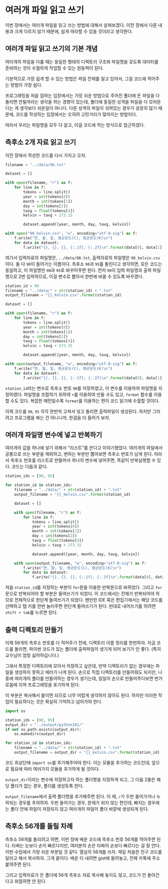 # 여러개 파일 읽고 쓰기

이번 장에서는 여러개 파일을 읽고 쓰는 방법에 대해서 살펴보겠다. 이전 장에서 다룬 내용과 크게 다르지 않기 때문에, 쉽게 따라할 수 있을 것이라고 생각한다.

## 여러개 파일 읽고 쓰기의 기본 개념

여러개의 파일을 다룰 때는 동일한 형태의 디렉토리 구조와 파일명을 갖도록 데이터를 준비하는 것이 수월하게 작업할 수 있는 원동력이 된다.

기본적으로 가장 쉽게 할 수 있는 방법은 파일 전체를 알고 있어서, 그걸 코드에 적어주는 방법이 가장 쉽다.

프로그래밍을 처음 접하는 입장에서는 가장 쉬운 방법으로 주어진 폴더에 든 파일을 다 돌리면 안될까라는 생각을 하는 경향이 있는데, 폴더에 동일한 성격을 파일을 다 모아둔다는 게 생각보다 쉬운일이 아니다. 다른 성격의 파일이 섞여있는 경우가 굉장히 많기 때문에, 코드를 작성하는 입장에서는 오히려 고민거리가 많아지는 방법이다.

따라서 우리는 파일명을 모두 다 알고, 이걸 코드에 적는 방식으로 접근하겠다.

## 측후소 2개 자료 읽고 쓰기

이전 장에서 작성한 코드를 다시 가지고 오자.

```python
filename = "../data/90.txt"

dataset = []

with open(filename, "r") as f:
    for line in f:
        tokens = line.split()
        year = int(tokens[0])
        month = int(tokens[1])
        day = int(tokens[2])
        tavg = float(tokens[4])
        kelvin = tavg + 273.15

        dataset.append([year, month, day, tavg, kelvin])

with open("90_kelvin.csv", "w", encoding="utf-8-sig") as f:
    f.write("연, 월, 일, 평균온도(C), 평균온도(K)\n")
    for data in dataset:
        f.write("{}, {}, {}, {:.1f}, {:.2f}\n".format(data[0], data[1], data[2], data[3], data[4]))
```

여기서 입력자료의 파일명은, `../data/90.txt`, 출력자료의 파일명은 `90_kelvin.csv`이다. 둘 다 `90`이 들어가는 이름이다. 측후소 `90`과 `95`를 돌린다고 생각하면, 모든 코드는 동일하고, 이 파일명만 `90`과 `95`로 바꾸어주면 된다. 먼저 `90`이 입력 파일명과 출력 파일명으로 2번 입력하므로, 이걸 변수로 뽑아서 한번에 바꿀 수 있도록 바꾸겠다.

```python
station_id = 90
filename = "../data/" + str(station_id) + ".txt"
output_filename = "{}_kelvin.csv".format(station_id)

dataset = []

with open(filename, "r") as f:
    for line in f:
        tokens = line.split()
        year = int(tokens[0])
        month = int(tokens[1])
        day = int(tokens[2])
        tavg = float(tokens[4])
        kelvin = tavg + 273.15

        dataset.append([year, month, day, tavg, kelvin])

with open(output_filename, "w", encoding="utf-8-sig") as f:
    f.write("연, 월, 일, 평균온도(C), 평균온도(K)\n")
    for data in dataset:
        f.write("{}, {}, {}, {:.1f}, {:.2f}\n".format(data[0], data[1], data[2], data[3], data[4]))
```

`station_id`라는 변수로 측후소 번호 `90`를 저장하였고, 이 변수를 이용하여 파일명을 지정하였다. 파일명을 조합하기 위하여 `+`를 이용하여 만들 수도 있고, `format` 함수를 이용할 수도 있다. 복잡한 패턴일수록 `format`를 이용하는 편이 코드 읽기에 수월할 것이다.

이제 코드를 `90`, `95` 각각 한번씩 고쳐서 넣고 돌리면 출력파일이 생성된다. 하지만 그러려고 프로그램을 짜는 건 아니니까, 한걸음 더 들어가 보자.

## 여러개 파일명 변수에 넣고 반복하기

여러개의 값을 하나에 넣기 위해서 "리스트"를 쓴다고 이야기했었다. 여러개의 파일에서 공통으로 쓰는 부분을 제외하고, 변하는 부분만 뽑아보면 측후소 번호가 남게 된다. 따라서 측후소 번호를 리스트로 만들어서 하나의 변수에 넣어주면, 똑같이 반복실행할 수 있다. 코드는 다음과 같다.

```python
station_ids = [90, 95]

for station_id in station_ids:
    filename = "../data/" + str(station_id) + ".txt"
    output_filename = "{}_kelvin.csv".format(station_id)

    dataset = []

    with open(filename, "r") as f:
        for line in f:
            tokens = line.split()
            year = int(tokens[0])
            month = int(tokens[1])
            day = int(tokens[2])
            tavg = float(tokens[4])
            kelvin = tavg + 273.15

            dataset.append([year, month, day, tavg, kelvin])

    with open(output_filename, "w", encoding="utf-8-sig") as f:
        f.write("연, 월, 일, 평균온도(C), 평균온도(K)\n")
        for data in dataset:
            f.write("{}, {}, {}, {:.1f}, {:.2f}\n".format(data[0], data[1], data[2], data[3], data[4]))
```

처음 `station_id`를 지정하는 부분이 `for`문을 이용한 반복문으로 바뀌었다. 그리고 `for`문으로 반복되어야 할 부분은 들여쓰기가 되었다. 이 코드에서는 전체가 반복되어야 하므로 전체적으로 한단계 들여쓰기가 되었다. 왠만한 IDE 혹은 편집기에서는 해당 코드를 선택하고 탭 키를 한번 눌러주면 한단계 들여쓰기가 된다. 반대로 내어쓰기를 하려면 `shift + tab`를 누르면 된다.

## 출력 디렉토리 만들기

이제 56개의 측후소 번호를 다 적어주기 전에, 디렉토리 이름 정리를 한번하자. 지금 코드를 돌리면, 파이썬 코드가 있는 폴더에 출력파일이 생기게 되어 보기가 안 좋다. (특히 교수님이 엄청 싫어하십니다.)

그래서 특정한 디렉토리에 모아서 저장하고 싶은데, 만약 디렉토리가 없는 경우에는 파일을 생성하지 못하고 에러가 나게 된다. 손으로 직접 디렉토리를 만들어줘도 되지만, 나중에 여러개의 폴더를 만들어하는 경우가 생기는데, 일일이 손으로 만들어주다보면 번거로움에 지쳐 프로그래밍을 포기하게 된다.

이 부분은 복사해서 붙이면 되므로 너무 어렵게 생각하지 않아도 된다. 하지만 이러한 작업이 필요하다는 것은 확실히 기억하고 넘어가야 한다.

```python
import os

station_ids = [90, 95]
output_dir = "../output/python101/"
if not os.path.exists(output_dir):
    os.makedirs(output_dir)

for station_id in station_ids:
    filename = "../data/" + str(station_id) + ".txt"
    output_filename = output_dir + "{}_kelvin.csv".format(station_id)
```

코드 최상단에 `import os`를 추가해주어야 한다. 이는 모듈을 추가하는 코드인데, 앞으로 필요에 따라 여러가지 모듈을 추가하게 될 것이다.

`output_dir`이라는 변수에 저장하고자 하는 폴더명을 지정하게 되고, 그 다음 2줄은 해당 폴더가 없는 경우, 폴더를 생성토록 한다.

`output_filename`에서 출력 폴더명을 추가해주면 된다. 이 때, `/`가 두번 들어가거나 누락되는 경우를 주의하자. 두번 들어가는 경우, 문제가 되지 않는 편인데, 빠지는 경우에는 폴더 안에 파일이 저장되지 않고 여러개의 파일이 폴더 바깥에 생성되게 된다.

## 측후소 56개를 돌릴 차례

측후소 56개를 돌리려고 하면, 이번 장에 배운 코드에 측후소 번호 56개를 적어주면 된다. 타짜는 눈보다 손이 빠르다지만, 여러분의 손은 타짜의 손보다 빠르다는 걸 잘 안다. 이번 수업에서 가장 쉬운 부분일 것 같다. 열심히 56개를 쓰자. 제일 처음한 친구 코드를 달라고 해서 복사하자. 그게 끝이다. 배운 티 내려면 gist에 올려놓고, 전체 카톡에 주소 붙여주면 된다.

그리고 입력자료가 든 폴더에 56개 측후소 자료 복사해 놓지도 않고, 코드가 안 돌아간다고 좌절하면 안 된다.
